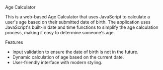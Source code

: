 Age Calculator

This is a web-based Age Calculator that uses JavaScript to calculate a user's age based on their submitted date of birth. The application uses JavaScript's built-in date and time functions to simplify the age calculation process, making it easy to determine someone's age.

Features

- Input validation to ensure the date of birth is not in the future.
- Dynamic calculation of age based on the current date.
- User-friendly interface with modern styling.
